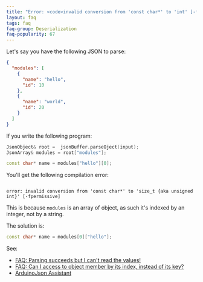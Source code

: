 ```yaml
---
title: "Error: <code>invalid conversion from 'const char*' to 'int' [-fpermissive]</code>"
layout: faq
tags: faq
faq-group: Deserialization
faq-popularity: 67
---
```


Let's say you have the following JSON to parse:

```json
{
  "modules": [
    {
      "name": "hello",
      "id": 10
    },
    {
      "name": "world",
      "id": 20
    }
  ]
}
```

If you write the following program:

```c++
JsonObject& root =  jsonBuffer.parseOject(input);
JsonArray& modules = root["modules"];

const char* name = modules["hello"][0];
```

You'll get the following compilation error:

<code>
error: invalid conversion from 'const char*' to 'size_t {aka unsigned int}' [-fpermissive]
</code>

This is because `modules` is an array of object, as such it's indexed by an integer, not by a string.

The solution is:

```c++
const char* name = modules[0]["hello"];
```

See:

* [FAQ: Parsing succeeds but I can't read the values!]({{site.baseurl}}/faq/parsing-succeeds-but-i-cant-read-the-values/)
* [FAQ: Can I access to object member by its index, instead of its key?]({{site.baseurl}}/faq/can-i-access-to-object-member-by-its-index-instead-of-its-key/)
* [ArduinoJson Assistant]({{site.baseurl}}/assistant/)
